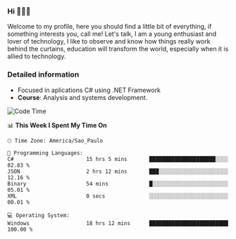 


### Hi 🙋🏽‍♂️

Welcome to my profile, here you should find a little bit of everything, if something interests you, call me! Let's talk,
I am a young enthusiast and lover of technology, I like to observe and know how things really work behind the curtains, 
education will transform the world, especially when it is allied to technology.

### Detailed information
* Focused in aplications C# using .NET Framework
* **Course**: Analysis and systems development.

<!--START_SECTION:waka-->
![Code Time](http://img.shields.io/badge/Code%20Time-674%20hrs%2040%20mins-blue)

📊 **This Week I Spent My Time On** 

```text
🕑︎ Time Zone: America/Sao_Paulo

💬 Programming Languages: 
C#                       15 hrs 5 mins       █████████████████████░░░░   82.83 % 
JSON                     2 hrs 12 mins       ███░░░░░░░░░░░░░░░░░░░░░░   12.16 % 
Binary                   54 mins             █░░░░░░░░░░░░░░░░░░░░░░░░   05.01 % 
XML                      0 secs              ░░░░░░░░░░░░░░░░░░░░░░░░░   00.01 % 

💻 Operating System: 
Windows                  18 hrs 12 mins      █████████████████████████   100.00 % 
```


<!--END_SECTION:waka-->


